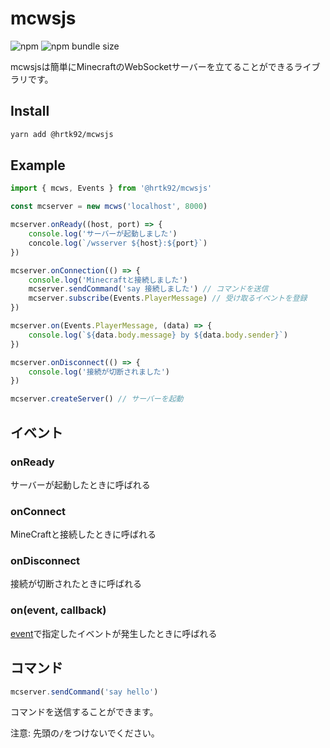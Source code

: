 # mcwsjs

![npm](https://img.shields.io/npm/v/@hrtk92/mcwsjs?style=for-the-badge)
![npm bundle size](https://img.shields.io/bundlephobia/min/@hrtk92/mcwsjs?style=for-the-badge)

mcwsjsは簡単にMinecraftのWebSocketサーバーを立てることができるライブラリです。

## Install

```sh
yarn add @hrtk92/mcwsjs
```


## Example

```js
import { mcws, Events } from '@hrtk92/mcwsjs'

const mcserver = new mcws('localhost', 8000)

mcserver.onReady((host, port) => {
    console.log('サーバーが起動しました')
    concole.log(`/wsserver ${host}:${port}`)
})

mcserver.onConnection(() => {
    console.log('Minecraftと接続しました')
    mcserver.sendCommand('say 接続しました') // コマンドを送信
    mcserver.subscribe(Events.PlayerMessage) // 受け取るイベントを登録
})

mcserver.on(Events.PlayerMessage, (data) => {
    console.log(`${data.body.message} by ${data.body.sender}`)
})

mcserver.onDisconnect(() => {
    console.log('接続が切断されました')
})

mcserver.createServer() // サーバーを起動
```

## イベント

### onReady

サーバーが起動したときに呼ばれる

### onConnect

MineCraftと接続したときに呼ばれる

### onDisconnect

接続が切断されたときに呼ばれる

### on(event, callback)

[event](https://github.com/HRTK92/mcwsjs/blob/main/src/events.ts)で指定したイベントが発生したときに呼ばれる

## コマンド

```ts
mcserver.sendCommand('say hello')
```

コマンドを送信することができます。

注意: 先頭の`/`をつけないでください。
